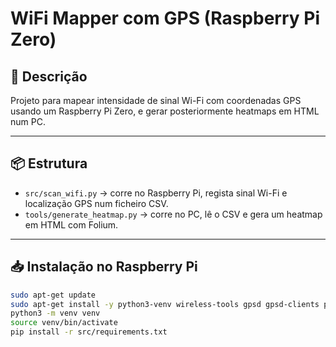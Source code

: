 # WiFi Mapper com GPS (Raspberry Pi Zero)

## 📖 Descrição

Projeto para mapear intensidade de sinal Wi-Fi com coordenadas GPS usando um Raspberry Pi Zero, e gerar posteriormente heatmaps em HTML num PC.

---

## 📦 Estrutura

- `src/scan_wifi.py` → corre no Raspberry Pi, regista sinal Wi-Fi e localização GPS num ficheiro CSV.
- `tools/generate_heatmap.py` → corre no PC, lê o CSV e gera um heatmap em HTML com Folium.

---

## 📥 Instalação no Raspberry Pi

```bash
sudo apt-get update
sudo apt-get install -y python3-venv wireless-tools gpsd gpsd-clients python3-gps
python3 -m venv venv
source venv/bin/activate
pip install -r src/requirements.txt
